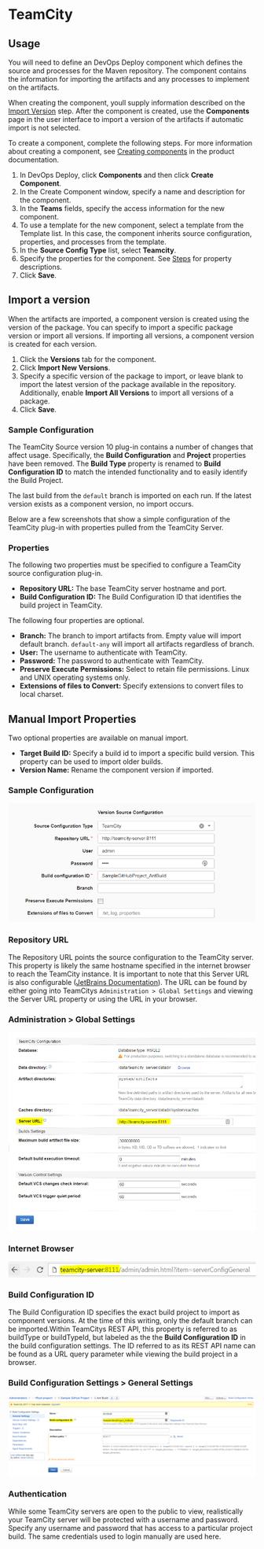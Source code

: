 
# TeamCity

## Usage

You will need to define an DevOps Deploy component which defines the source and processes for the Maven repository. The component contains the information for importing the artifacts and any processes to implement on the artifacts.

When creating the component, youll supply information described on the [Import Version](steps.md#import-version) step. After the component is created, use the **Components** page in the user interface to import a version of the artifacts if automatic import is not selected.

To create a component, complete the following steps. For more information about creating a component, see [Creating components](http://www-01.ibm.com/support/knowledgecenter/SS4GSP_7.0.2/com.ibm.udeploy.doc/topics/comp_create.html "Creating components") in the product documentation.

1. In DevOps Deploy, click **Components** and then click **Create Component**.
2. In the Create Component window, specify a name and description for the component.
3. In the **Teams** fields, specify the access information for the new component.
4. To use a template for the new component, select a template from the Template list. In this case, the component inherits source configuration, properties, and processes from the template.
5. In the **Source Config Type** list, select **Teamcity**.
6. Specify the properties for the component. See [Steps](steps.md#TeamCityComponentProperties) for property descriptions.
7. Click **Save**.

## Import a version

When the artifacts are imported, a component version is created using the version of the package. You can specify to import a specific package version or import all versions. If importing all versions, a component version is created for each version.

1. Click the **Versions** tab for the component.
2. Click **Import New Versions**.
3. Specify a specific version of the package to import, or leave blank to import the latest version of the package available in the repository. Additionally, enable **Import All Versions** to import all versions of a package.
4. Click **Save**.

### Sample Configuration

The TeamCity Source version 10 plug-in contains a number of changes that affect usage. Specifically, the **Build Configuration** and **Project** properties have been removed. The **Build Type** property is renamed to **Build Configuration ID** to match the intended functionality and to easily identify the Build Project.

The last build from the `default` branch is imported on each run. If the latest version exists as a component version, no import occurs.

Below are a few screenshots that show a simple configuration of the TeamCity plug-in with properties pulled from the TeamCity Server.

### Properties

The following two properties must be specified to configure a TeamCity source configuration plug-in.

* **Repository URL:** The base TeamCity server hostname and port.
* **Build Configuration ID:** The Build Configuration ID that identifies the build project in TeamCity.

The following four properties are optional.

* **Branch:** The branch to import artifacts from. Empty value will import default branch. `default-any` will import all artifacts regardless of branch.
* **User:** The username to authenticate with TeamCity.
* **Password:** The password to authenticate with TeamCity.
* **Preserve Execute Permissions:** Select to retain file permissions. Linux and UNIX operating systems only.
* **Extensions of files to Convert:** Specify extensions to convert files to local charset.

## Manual Import Properties

Two optional properties are available on manual import.

* **Target Build ID:** Specify a build id to import a specific build version. This property can be used to import older builds.
* **Version Name:** Rename the component version if imported.

### Sample Configuration

[![sample configuration](media/sample-config.png)](media/sample-config.png)

### Repository URL

The Repository URL points the source configuration to the TeamCity server. This property is likely the same hostname specified in the internet browser to reach the TeamCity instance. It is important to note that this Server URL is also configurable ([JetBrains Documentation](https://confluence.jetbrains.com/display/TCD10/Configuring+Server+URL)). The URL can be found by either going into TeamCitys `Administration > Global Settings` and viewing the Server URL property or using the URL in your browser.

### Administration > Global Settings

[![Global Settings](media/globalsettings.png)](media/globalsettings.png)

### Internet Browser

[![URL](media/browserurl.png)](media/browserurl.png)

### Build Configuration ID

The Build Configuration ID specifies the exact build project to import as component versions. At the time of this writing, only the default branch can be imported.Within TeamCitys REST API, this property is referred to as buildType or buildTypeId, but labeled as the the **Build Configuration ID** in the build configuration settings. The ID referred to as its REST API name can be found as a URL query parameter while viewing the build project in a browser.

### Build Configuration Settings > General Settings

[![Build Config ID](media/buildconfigurationid.png)](media/buildconfigurationid.png)

### Authentication

While some TeamCity servers are open to the public to view, realistically your TeamCity server will be protected with a username and password. Specify any username and password that has access to a particular project build. The same credentials used to login manually are used here.
